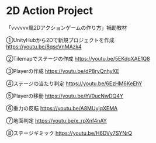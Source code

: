 # 2D Action Project
「vvvvvv風2Dアクションゲームの作り方」補助教材

①UnityHubから2Dで新規プロジェクトを作成
https://youtu.be/8qscVnMAzk4

②Tilemapでステージの作成
https://youtu.be/5EKdqXAE1Q8

③Playerの作成
https://youtu.be/dP8ryQnhyXE

④ステージの当たり判定
https://youtu.be/6EzHM6KeEhY

⑤Playerの移動
https://youtu.be/hV0ucNwDQ4Y

⑥重力の反転
https://youtu.be/A8MUyjqXEMA

⑦地面判定
https://youtu.be/x_rpXnf4nAY

⑧ステージギミック
https://youtu.be/H6DVy7SYNrQ
